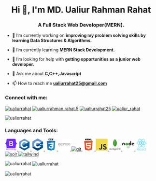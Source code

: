 <h1 align="center">Hi 👋, I'm MD. Ualiur Rahman Rahat</h1>
<h3 align="center">A Full Stack Web Developer(MERN).</h3>



- 🔭 I’m currently working on **improving my problem solving skills by learning Data Structures & Algorithms.**

- 🌱 I’m currently learning **MERN Stack Development.**

- 🤝 I’m looking for help with **getting opportunities as a junior web developer.**

- 💬 Ask me about **C,C++,Javascript**

- 📫 How to reach me **ualiurrahat25@gmail.com**

<h3 align="left">Connect with me:</h3>
<p align="left">
<a href="https://linkedin.com/in/ualiurrahat" target="blank"><img align="center" src="https://raw.githubusercontent.com/rahuldkjain/github-profile-readme-generator/master/src/images/icons/Social/linked-in-alt.svg" alt="ualiurrahat" height="30" width="40" /></a>
<a href="https://fb.com/ualiurrahman.rahat.5" target="blank"><img align="center" src="https://raw.githubusercontent.com/rahuldkjain/github-profile-readme-generator/master/src/images/icons/Social/facebook.svg" alt="ualiurrahman.rahat.5" height="30" width="40" /></a>
<a href="https://www.hackerrank.com/ualiurrahat25" target="blank"><img align="center" src="https://raw.githubusercontent.com/rahuldkjain/github-profile-readme-generator/master/src/images/icons/Social/hackerrank.svg" alt="ualiurrahat25" height="30" width="40" /></a>
<a href="https://www.leetcode.com/ualiur_rahat" target="blank"><img align="center" src="https://raw.githubusercontent.com/rahuldkjain/github-profile-readme-generator/master/src/images/icons/Social/leet-code.svg" alt="ualiur_rahat" height="30" width="40" /></a>
</p>
<p align="left"> <img src="https://komarev.com/ghpvc/?username=ualiurrahat&label=Profile%20views&color=0e75b6&style=flat" alt="ualiurrahat" /> </p>
<h3 align="left">Languages and Tools:</h3>
<p align="left"> <a href="https://getbootstrap.com" target="_blank" rel="noreferrer"> <img src="https://raw.githubusercontent.com/devicons/devicon/master/icons/bootstrap/bootstrap-plain-wordmark.svg" alt="bootstrap" width="40" height="40"/> </a> <a href="https://www.cprogramming.com/" target="_blank" rel="noreferrer"> <img src="https://raw.githubusercontent.com/devicons/devicon/master/icons/c/c-original.svg" alt="c" width="40" height="40"/> </a> <a href="https://www.w3schools.com/cpp/" target="_blank" rel="noreferrer"> <img src="https://raw.githubusercontent.com/devicons/devicon/master/icons/cplusplus/cplusplus-original.svg" alt="cplusplus" width="40" height="40"/> </a> <a href="https://www.w3schools.com/css/" target="_blank" rel="noreferrer"> <img src="https://raw.githubusercontent.com/devicons/devicon/master/icons/css3/css3-original-wordmark.svg" alt="css3" width="40" height="40"/> </a> <a href="https://expressjs.com" target="_blank" rel="noreferrer"> <img src="https://raw.githubusercontent.com/devicons/devicon/master/icons/express/express-original-wordmark.svg" alt="express" width="40" height="40"/> </a> <a href="https://git-scm.com/" target="_blank" rel="noreferrer"> <img src="https://www.vectorlogo.zone/logos/git-scm/git-scm-icon.svg" alt="git" width="40" height="40"/> </a> <a href="https://www.w3.org/html/" target="_blank" rel="noreferrer"> <img src="https://raw.githubusercontent.com/devicons/devicon/master/icons/html5/html5-original-wordmark.svg" alt="html5" width="40" height="40"/> </a> <a href="https://developer.mozilla.org/en-US/docs/Web/JavaScript" target="_blank" rel="noreferrer"> <img src="https://raw.githubusercontent.com/devicons/devicon/master/icons/javascript/javascript-original.svg" alt="javascript" width="40" height="40"/> </a> <a href="https://www.mongodb.com/" target="_blank" rel="noreferrer"> <img src="https://raw.githubusercontent.com/devicons/devicon/master/icons/mongodb/mongodb-original-wordmark.svg" alt="mongodb" width="40" height="40"/> </a> <a href="https://nodejs.org" target="_blank" rel="noreferrer"> <img src="https://raw.githubusercontent.com/devicons/devicon/master/icons/nodejs/nodejs-original-wordmark.svg" alt="nodejs" width="40" height="40"/> </a> <a href="https://reactjs.org/" target="_blank" rel="noreferrer"> <img src="https://raw.githubusercontent.com/devicons/devicon/master/icons/react/react-original-wordmark.svg" alt="react" width="40" height="40"/> </a> <a href="https://lucene.apache.org/solr/" target="_blank" rel="noreferrer"> <img src="https://www.vectorlogo.zone/logos/apache_solr/apache_solr-icon.svg" alt="solr" width="40" height="40"/> </a> <a href="https://tailwindcss.com/" target="_blank" rel="noreferrer"> <img src="https://www.vectorlogo.zone/logos/tailwindcss/tailwindcss-icon.svg" alt="tailwind" width="40" height="40"/> </a> </p>

<p><img align="left" src="https://github-readme-stats.vercel.app/api/top-langs?username=ualiurrahat&show_icons=true&locale=en&layout=compact" alt="ualiurrahat" /></p>

<p>&nbsp;<img align="center" src="https://github-readme-stats.vercel.app/api?username=ualiurrahat&show_icons=true&locale=en" alt="ualiurrahat" /></p>

<p><img align="center" src="https://github-readme-streak-stats.herokuapp.com/?user=ualiurrahat&" alt="ualiurrahat" /></p>
